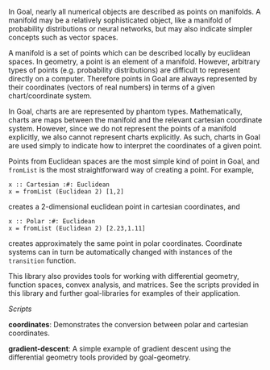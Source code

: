 In Goal, nearly all numerical objects are described as points on manifolds.
A manifold may be a relatively sophisticated object, like a manifold of
probability distributions or neural networks, but may also indicate simpler
concepts such as vector spaces.
                                                                              
A manifold is a set of points which can be described locally by euclidean
spaces. In geometry, a point is an element of a manifold.  However,
arbitrary types of points (e.g. probability distributions) are difficult to
represent directly on a computer. Therefore points in Goal are always
represented by their coordinates (vectors of real numbers) in terms of a
given chart/coordinate system.
                                                                              
In Goal, charts are are represented by phantom types. Mathematically, charts
are maps between the manifold and the relevant cartesian coordinate system.
However, since we do not represent the points of a manifold explicitly,
we also cannot represent charts explicitly. As such, charts in Goal are used
simply to indicate how to interpret the coordinates of a given point.

Points from Euclidean spaces are the most simple kind of point in Goal, and
`fromList` is the most straightforward way of creating a point. For example,

    x :: Cartesian :#: Euclidean
    x = fromList (Euclidean 2) [1,2]

creates a 2-dimensional euclidean point in cartesian coordinates, and

    x :: Polar :#: Euclidean
    x = fromList (Euclidean 2) [2.23,1.11]

creates approximately the same point in polar coordinates. Coordinate
systems can in turn be automatically changed with instances of the
`transition` function.

This library also provides tools for working with differential geometry,
function spaces, convex analysis, and matrices. See the scripts provided in
this library and further goal-libraries for examples of their application.

*Scripts*

**coordinates**: Demonstrates the conversion between polar and cartesian coordinates.

**gradient-descent**: A simple example of gradient descent using the
differential geometry tools provided by goal-geometry.
